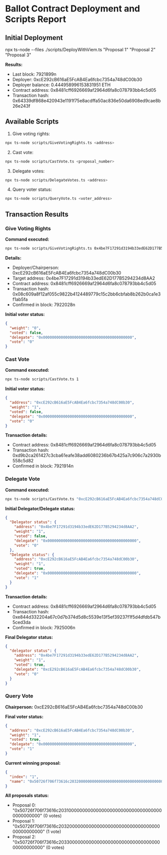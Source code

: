 # Ballot Contract Deployment and Scripts Report

## Initial Deployment

npx ts-node --files ./scripts/DeployWithViem.ts "Proposal 1" "Proposal 2" "Proposal 3"

**Results:**

- Last block: 7921899n
- Deployer: 0xcE292cB616aE5FcAB4Ea6fcbc7354a748dC00b30
- Deployer balance: 0.444958996153831951 ETH
- Contract address: 0x8481cff6926669af2964d6fa8c078793bb4c5d05
- Transaction hash: 0x64339df868e420943e1191f75e8acdffa50ac836e50da6908ed9cae8b26e243f

## Available Scripts

1. Give voting rights:

```bash
npx ts-node scripts/GiveVotingRights.ts <address>
```

2. Cast vote:

```bash
npx ts-node scripts/CastVote.ts <proposal_number>
```

3. Delegate votes:

```bash
npx ts-node scripts/DelegateVotes.ts <address>
```

4. Query voter status:

```bash
npx ts-node scripts/QueryVote.ts <voter_address>
```

## Transaction Results

### Give Voting Rights

**Command executed:**

```bash
npx ts-node scripts/GiveVotingRights.ts 0x4be7F17291d3194b33edE62D177B5294234d8AA2
```

**Details:**

- Deployer/Chairperson: 0xcE292cB616aE5FcAB4Ea6fcbc7354a748dC00b30
- Target address: 0x4be7F17291d3194b33edE62D177B5294234d8AA2
- Contract address: 0x8481cff6926669af2964d6fa8c078793bb4c5d05
- Transaction hash: 0x08c609a8f12af055c9822b4124489779c15c2bb6cbfab8b262b0ca1e3f1ab5fa
- Confirmed in block: 7922028n

**Initial voter status:**

```json
{
  "weight": "0",
  "voted": false,
  "delegate": "0x0000000000000000000000000000000000000000",
  "vote": "0"
}
```

### Cast Vote

**Command executed:**

```bash
npx ts-node scripts/CastVote.ts 1
```

**Initial voter status:**

```json
{
  "address": "0xcE292cB616aE5FcAB4Ea6fcbc7354a748dC00b30",
  "weight": "1",
  "voted": false,
  "delegate": "0x0000000000000000000000000000000000000000",
  "vote": "0"
}
```

**Transaction details:**

- Contract address: 0x8481cff6926669af2964d6fa8c078793bb4c5d05
- Transaction hash: 0xd9b2ca261427c3cba61eafe38add6080236b67b425a7c906c7a2930b558c5d82
- Confirmed in block: 7921914n

### Delegate Vote

**Command executed:**

```bash
npx ts-node scripts/CastVote.ts "0xcE292cB616aE5FcAB4Ea6fcbc7354a748dC00b30"
```

**Initial Delegator/Delegate status:**

```json
{
  "Delegator status": {
    "address": "0x4be7F17291d3194b33edE62D177B5294234d8AA2",
    "weight": "1",
    "voted": false,
    "delegate": "0x0000000000000000000000000000000000000000",
    "vote": "0"
  },
  "Delegate status": {
    "address": "0xcE292cB616aE5FcAB4Ea6fcbc7354a748dC00b30",
    "weight": "1",
    "voted": true,
    "delegate": "0x0000000000000000000000000000000000000000",
    "vote": "1"
  }
}
```

**Transaction details:**

- Contract address: 0x8481cff6926669af2964d6fa8c078793bb4c5d05
- Transaction hash: 0xe844d332204a67c0d7b374d5d8c5539e13f5ef39237f1f5d4dfdb547b5ced3da
- Confirmed in block: 7925006n

**Final Delegator status:**

```json
{
  "delegator status": {
    "address": "0x4be7F17291d3194b33edE62D177B5294234d8AA2",
    "weight": "1",
    "voted": true,
    "delegate": "0xcE292cB616aE5FcAB4Ea6fcbc7354a748dC00b30",
    "vote": "0"
  }
}
```

### Query Vote

**Chairperson:** 0xcE292cB616aE5FcAB4Ea6fcbc7354a748dC00b30

**Final voter status:**

```json
{
  "address": "0xcE292cB616aE5FcAB4Ea6fcbc7354a748dC00b30",
  "weight": "1",
  "voted": true,
  "delegate": "0x0000000000000000000000000000000000000000",
  "vote": "1"
}
```

**Current winning proposal:**

```json
{
  "index": "1",
  "name": "0x50726f706f73616c203200000000000000000000000000000000000000000000"
}
```

**All proposals status:**

- Proposal 0: "0x50726f706f73616c203100000000000000000000000000000000000000000000" (0 votes)
- Proposal 1: "0x50726f706f73616c203200000000000000000000000000000000000000000000" (1 vote)
- Proposal 2: "0x50726f706f73616c203300000000000000000000000000000000000000000000" (0 votes)
